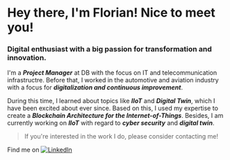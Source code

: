 # Hey there, I'm Florian! Nice to meet you!

### Digital enthusiast with a big passion for transformation and innovation. 

I'm a ***Project Manager*** at DB with the focus on IT and telecommunication infrastructre. Before that, I worked in the automotive and aviation industry with a focus for ***digitalization and continuous improvement***. 

During this time, I learned about topics like ***IIoT*** and ***Digital Twin***, which I have been excited about ever since. Based on this, I used my expertise to create a ***Blockchain Architecture for the Internet-of-Things***. 
Besides, I am currently working on ***IIoT*** with regard to ***cyber security*** and ***digital twin***. 

> If you're interested in the work I do, please consider contacting me!

Find me on  <a href="https://www.linkedin.com/in/florian-kraskowski" target="_blank"><img alt="LinkedIn" src="https://img.shields.io/badge/-LinkedIn-0077B5?style=flat-square&logo=Linkedin&logoColor=white"></a>
